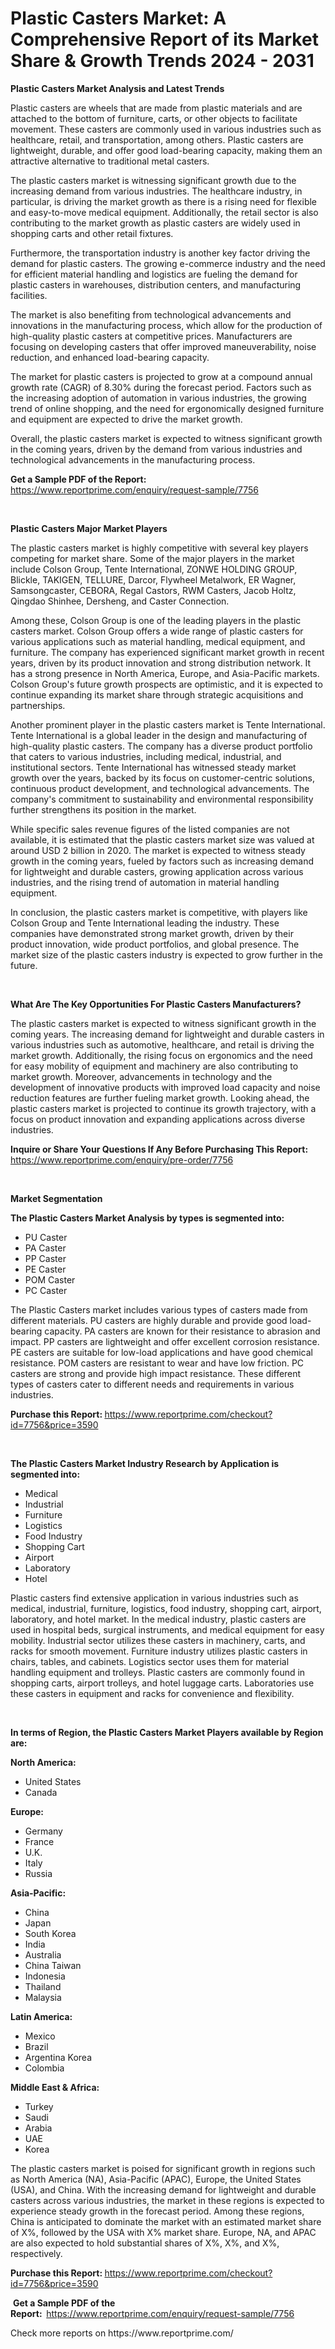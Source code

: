 <p><h1>Plastic Casters Market: A Comprehensive Report of its Market Share & Growth Trends 2024 - 2031</h1></p><p><strong>Plastic Casters Market Analysis and Latest Trends</strong></p>
<p><p>Plastic casters are wheels that are made from plastic materials and are attached to the bottom of furniture, carts, or other objects to facilitate movement. These casters are commonly used in various industries such as healthcare, retail, and transportation, among others. Plastic casters are lightweight, durable, and offer good load-bearing capacity, making them an attractive alternative to traditional metal casters.</p><p>The plastic casters market is witnessing significant growth due to the increasing demand from various industries. The healthcare industry, in particular, is driving the market growth as there is a rising need for flexible and easy-to-move medical equipment. Additionally, the retail sector is also contributing to the market growth as plastic casters are widely used in shopping carts and other retail fixtures.</p><p>Furthermore, the transportation industry is another key factor driving the demand for plastic casters. The growing e-commerce industry and the need for efficient material handling and logistics are fueling the demand for plastic casters in warehouses, distribution centers, and manufacturing facilities.</p><p>The market is also benefiting from technological advancements and innovations in the manufacturing process, which allow for the production of high-quality plastic casters at competitive prices. Manufacturers are focusing on developing casters that offer improved maneuverability, noise reduction, and enhanced load-bearing capacity.</p><p>The market for plastic casters is projected to grow at a compound annual growth rate (CAGR) of 8.30% during the forecast period. Factors such as the increasing adoption of automation in various industries, the growing trend of online shopping, and the need for ergonomically designed furniture and equipment are expected to drive the market growth.</p><p>Overall, the plastic casters market is expected to witness significant growth in the coming years, driven by the demand from various industries and technological advancements in the manufacturing process.</p></p>
<p><strong>Get a Sample PDF of the Report:&nbsp;</strong> <a href="https://www.reportprime.com/enquiry/request-sample/7756">https://www.reportprime.com/enquiry/request-sample/7756</a></p>
<p>&nbsp;</p>
<p><strong>Plastic Casters Major Market Players</strong></p>
<p><p>The plastic casters market is highly competitive with several key players competing for market share. Some of the major players in the market include Colson Group, Tente International, ZONWE HOLDING GROUP, Blickle, TAKIGEN, TELLURE, Darcor, Flywheel Metalwork, ER Wagner, Samsongcaster, CEBORA, Regal Castors, RWM Casters, Jacob Holtz, Qingdao Shinhee, Dersheng, and Caster Connection.</p><p>Among these, Colson Group is one of the leading players in the plastic casters market. Colson Group offers a wide range of plastic casters for various applications such as material handling, medical equipment, and furniture. The company has experienced significant market growth in recent years, driven by its product innovation and strong distribution network. It has a strong presence in North America, Europe, and Asia-Pacific markets. Colson Group's future growth prospects are optimistic, and it is expected to continue expanding its market share through strategic acquisitions and partnerships.</p><p>Another prominent player in the plastic casters market is Tente International. Tente International is a global leader in the design and manufacturing of high-quality plastic casters. The company has a diverse product portfolio that caters to various industries, including medical, industrial, and institutional sectors. Tente International has witnessed steady market growth over the years, backed by its focus on customer-centric solutions, continuous product development, and technological advancements. The company's commitment to sustainability and environmental responsibility further strengthens its position in the market.</p><p>While specific sales revenue figures of the listed companies are not available, it is estimated that the plastic casters market size was valued at around USD 2 billion in 2020. The market is expected to witness steady growth in the coming years, fueled by factors such as increasing demand for lightweight and durable casters, growing application across various industries, and the rising trend of automation in material handling equipment.</p><p>In conclusion, the plastic casters market is competitive, with players like Colson Group and Tente International leading the industry. These companies have demonstrated strong market growth, driven by their product innovation, wide product portfolios, and global presence. The market size of the plastic casters industry is expected to grow further in the future.</p></p>
<p>&nbsp;</p>
<p><strong>What Are The Key Opportunities For Plastic Casters Manufacturers?</strong></p>
<p><p>The plastic casters market is expected to witness significant growth in the coming years. The increasing demand for lightweight and durable casters in various industries such as automotive, healthcare, and retail is driving the market growth. Additionally, the rising focus on ergonomics and the need for easy mobility of equipment and machinery are also contributing to market growth. Moreover, advancements in technology and the development of innovative products with improved load capacity and noise reduction features are further fueling market growth. Looking ahead, the plastic casters market is projected to continue its growth trajectory, with a focus on product innovation and expanding applications across diverse industries.</p></p>
<p><strong>Inquire or Share Your Questions If Any Before Purchasing This Report:</strong> <a href="https://www.reportprime.com/enquiry/pre-order/7756">https://www.reportprime.com/enquiry/pre-order/7756</a></p>
<p>&nbsp;</p>
<p><strong>Market Segmentation</strong></p>
<p><strong>The Plastic Casters Market Analysis by types is segmented into:</strong></p>
<p><ul><li>PU Caster</li><li>PA Caster</li><li>PP Caster</li><li>PE Caster</li><li>POM Caster</li><li>PC Caster</li></ul></p>
<p><p>The Plastic Casters market includes various types of casters made from different materials. PU casters are highly durable and provide good load-bearing capacity. PA casters are known for their resistance to abrasion and impact. PP casters are lightweight and offer excellent corrosion resistance. PE casters are suitable for low-load applications and have good chemical resistance. POM casters are resistant to wear and have low friction. PC casters are strong and provide high impact resistance. These different types of casters cater to different needs and requirements in various industries.</p></p>
<p><strong>Purchase this Report:&nbsp;</strong><a href="https://www.reportprime.com/checkout?id=7756&price=3590">https://www.reportprime.com/checkout?id=7756&price=3590</a></p>
<p>&nbsp;</p>
<p><strong>The Plastic Casters Market Industry Research by Application is segmented into:</strong></p>
<p><ul><li>Medical</li><li>Industrial</li><li>Furniture</li><li>Logistics</li><li>Food Industry</li><li>Shopping Cart</li><li>Airport</li><li>Laboratory</li><li>Hotel</li></ul></p>
<p><p>Plastic casters find extensive application in various industries such as medical, industrial, furniture, logistics, food industry, shopping cart, airport, laboratory, and hotel market. In the medical industry, plastic casters are used in hospital beds, surgical instruments, and medical equipment for easy mobility. Industrial sector utilizes these casters in machinery, carts, and racks for smooth movement. Furniture industry utilizes plastic casters in chairs, tables, and cabinets. Logistics sector uses them for material handling equipment and trolleys. Plastic casters are commonly found in shopping carts, airport trolleys, and hotel luggage carts. Laboratories use these casters in equipment and racks for convenience and flexibility.</p></p>
<p>&nbsp;</p>
<p><strong>In terms of Region, the Plastic Casters Market Players available by Region are:</strong></p>
<p>
    <p> <strong> North America: </strong>
        <ul>
            <li>United States</li>
            <li>Canada</li>
        </ul>
        </p> 
    <p> <strong> Europe: </strong>
        <ul>
            <li>Germany</li>
            <li>France</li>
            <li>U.K.</li>
            <li>Italy</li>
            <li>Russia</li>
        </ul>
        </p> 
    <p> <strong> Asia-Pacific: </strong>
        <ul>
            <li>China</li>
            <li>Japan</li>
            <li>South Korea</li>
            <li>India</li>
            <li>Australia</li>
            <li>China Taiwan</li>
            <li>Indonesia</li>
            <li>Thailand</li>
            <li>Malaysia</li>
        </ul>
        </p> 
    <p> <strong> Latin America: </strong>
        <ul>
            <li>Mexico</li>
            <li>Brazil</li>
            <li>Argentina Korea</li>
            <li>Colombia</li>
        </ul>
        </p> 
    <p> <strong> Middle East & Africa: </strong>
        <ul>
            <li>Turkey</li>
            <li>Saudi</li>
            <li>Arabia</li>
            <li>UAE</li>
            <li>Korea</li>
        </ul>
    </p>
    </p>
<p><p>The plastic casters market is poised for significant growth in regions such as North America (NA), Asia-Pacific (APAC), Europe, the United States (USA), and China. With the increasing demand for lightweight and durable casters across various industries, the market in these regions is expected to experience steady growth in the forecast period. Among these regions, China is anticipated to dominate the market with an estimated market share of X%, followed by the USA with X% market share. Europe, NA, and APAC are also expected to hold substantial shares of X%, X%, and X%, respectively.</p></p>
<p><strong>Purchase this Report: </strong><a href="https://www.reportprime.com/checkout?id=7756&price=3590">https://www.reportprime.com/checkout?id=7756&price=3590</a></p>
<p>&nbsp;<strong>Get a Sample PDF of the Report:&nbsp;&nbsp;</strong><a href="https://www.reportprime.com/enquiry/request-sample/7756">https://www.reportprime.com/enquiry/request-sample/7756</a></p>
<p><strong></strong></p>
<p>Check more reports on https://www.reportprime.com/</p>